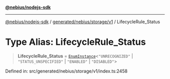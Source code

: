 [**@nebius/nodejs-sdk**](../../../../../README.md)

---

[@nebius/nodejs-sdk](../../../../../README.md) / [generated/nebius/storage/v1](../README.md) / LifecycleRule_Status

# Type Alias: LifecycleRule_Status

> **LifecycleRule_Status** = [`EnumInstance`](../../../../../runtime/protos/enum/type-aliases/EnumInstance.md)\<`"UNRECOGNIZED"` \| `"STATUS_UNSPECIFIED"` \| `"ENABLED"` \| `"DISABLED"`\>

Defined in: src/generated/nebius/storage/v1/index.ts:2458
